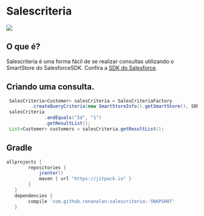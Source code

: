 # Salescriteria
[![](https://jitpack.io/v/renanalan/salescriteria.svg)](https://jitpack.io/#renanalan/salescriteria)

## O que é?
Salescriteria é uma forma fácil de se realizar consultas utilizando o SmartStore do SalesforceSDK. Confira a [SDK do Salesforce](https://github.com/forcedotcom/SalesforceMobileSDK-Android).

## Criando uma consulta.
```java
 SalesCriteria<Customer> salesCriteria = SalesCriteriaFactory
         .createQueryCriteria(new SmartStoreInfo().getSmartStore(), SOUP, Customer.class);
 salesCriteria
              .andEquals("Id", "1")
              .getResultList();
 List<Customer> customers = salesCriteria.getResultList();
```

## Gradle
```gradle
allprojects {
        repositories {
            jcenter()
            maven { url "https://jitpack.io" }
        }
   }
   dependencies {
        compile 'com.github.renanalan:salescriteria:-SNAPSHOT'
   }
```
